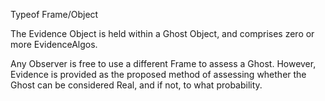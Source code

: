 Typeof Frame/Object

The Evidence Object is held within a Ghost Object, and comprises zero or more EvidenceAlgos.  

Any Observer is free to use a different Frame to assess a Ghost.  However, Evidence is provided as the proposed method of assessing whether the Ghost can be considered Real, and if not, to what probability. 
